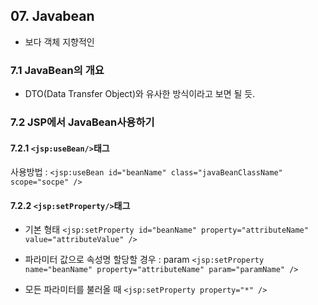## 07. Javabean
* 보다 객체 지향적인

### 7.1 JavaBean의 개요
* DTO(Data Transfer Object)와 유사한 방식이라고 보면 될 듯.

### 7.2 JSP에서 JavaBean사용하기

#### 7.2.1 `<jsp:useBean/>`태그

사용방법 :
`<jsp:useBean id="beanName" class="javaBeanClassName" scope="socpe" />`

#### 7.2.2 `<jsp:setProperty/>`태그
* 기본 형태
`<jsp:setProperty id="beanName" property="attributeName" value="attributeValue" />`

* 파라미터 값으로 속성명 할당할 경우 : param
`<jsp:setProperty name="beanName" property="attributeName" param="paramName" />`

* 모든 파라미터를 불러올 때
`<jsp:setProperty property="*" />`
